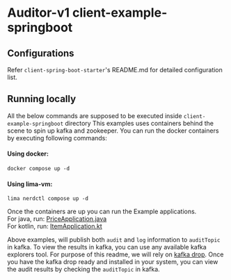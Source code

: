 # Auditor-v1 client-example-springboot

## Configurations
Refer `client-spring-boot-starter`'s README.md for detailed configuration list.

## Running locally
All the below commands are supposed to be executed inside `client-example-springboot` directory
This examples uses containers behind the scene to spin up kafka and zookeeper.
You can run the docker containers by executing following commands:
#### Using docker:
```
docker compose up -d
```
#### Using lima-vm:
```
lima nerdctl compose up -d
```
Once the containers are up you can run the Example applications.<br/>
For java, run: [PriceApplication.java](./src/main/java/fooprice/PriceApplication.java)<br/>
For kotlin, run: [ItemApplication.kt](./src/main/kotlin/foo/ItemApplication.kt)

Above examples, will publish both `audit` and `log` information to `auditTopic` in kafka. To view the results in kafka,
you can use any available kafka explorers tool. For purpose of this readme, we will rely on [kafka drop](https://github.com/obsidiandynamics/kafdrop).
Once you have the kafka drop ready and installed in your system, you can view the audit results by checking the `auditTopic` in kafka.
